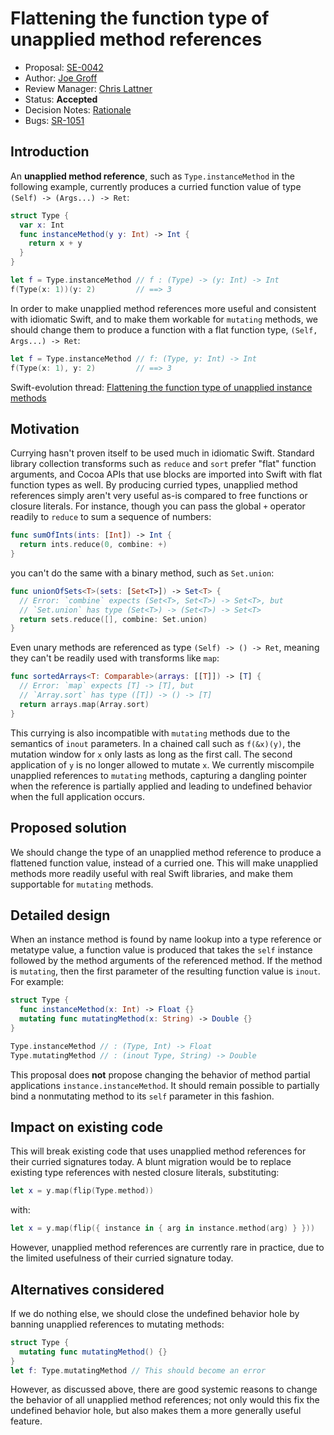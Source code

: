# Flattening the function type of unapplied method references

* Proposal: [SE-0042](https://github.com/apple/swift-evolution/blob/master/proposals/0042-flatten-method-types.md)
* Author: [Joe Groff](https://github.com/jckarter)
* Review Manager: [Chris Lattner](https://github.com/lattner)
* Status: **Accepted**
* Decision Notes: [Rationale](https://lists.swift.org/pipermail/swift-evolution/Week-of-Mon-20160321/013251.html)
* Bugs: [SR-1051](https://bugs.swift.org/browse/SR-1051)

## Introduction

An **unapplied method reference**, such as `Type.instanceMethod` in the
following example, currently produces a curried function value of type
`(Self) -> (Args...) -> Ret`:

```swift
struct Type {
  var x: Int
  func instanceMethod(y y: Int) -> Int {
    return x + y
  }
}

let f = Type.instanceMethod // f : (Type) -> (y: Int) -> Int
f(Type(x: 1))(y: 2)         // ==> 3
```

In order to make unapplied method references more
useful and consistent with idiomatic Swift, and to make them workable for
`mutating` methods, we should change them to produce a function with a
flat function type, `(Self, Args...) -> Ret`:

```swift
let f = Type.instanceMethod // f: (Type, y: Int) -> Int
f(Type(x: 1), y: 2)         // ==> 3
```

Swift-evolution thread: [Flattening the function type of unapplied instance methods](https://lists.swift.org/pipermail/swift-evolution/Week-of-Mon-20160222/010843.html)

## Motivation

Currying hasn't proven itself to be used much in idiomatic Swift. Standard
library collection transforms such as `reduce` and `sort` prefer "flat"
function arguments, and Cocoa APIs that use blocks are imported into Swift
with flat function types as well. By producing curried types, unapplied method
references simply aren't very useful as-is compared to free functions or
closure literals. For instance, though you can pass the global `+` operator
readily to `reduce` to sum a sequence of numbers:

```swift
func sumOfInts(ints: [Int]) -> Int {
  return ints.reduce(0, combine: +)
}
```

you can't do the same with a binary method, such as `Set.union`:

```swift
func unionOfSets<T>(sets: [Set<T>]) -> Set<T> {
  // Error: `combine` expects (Set<T>, Set<T>) -> Set<T>, but
  // `Set.union` has type (Set<T>) -> (Set<T>) -> Set<T>
  return sets.reduce([], combine: Set.union)
}
```

Even unary methods are referenced as type `(Self) -> () -> Ret`, meaning
they can't be readily used with transforms like `map`:

```swift
func sortedArrays<T: Comparable>(arrays: [[T]]) -> [T] {
  // Error: `map` expects [T] -> [T], but
  // `Array.sort` has type ([T]) -> () -> [T]
  return arrays.map(Array.sort)
}
```

This currying is also incompatible with `mutating` methods due to the
semantics of `inout` parameters. In a chained call such as `f(&x)(y)`,
the mutation window for `x` only lasts as long as the first call. The second
application of `y` is no longer allowed to mutate `x`. We currently
miscompile unapplied references to `mutating` methods, capturing a dangling
pointer when the reference is partially applied and leading to undefined
behavior when the full application occurs.

## Proposed solution

We should change the type of an unapplied method reference to produce a
flattened function value, instead of a curried one. This will make unapplied
methods more readily useful with real Swift libraries, and make them
supportable for `mutating` methods.

## Detailed design

When an instance method is found by name lookup into a type reference or
metatype value, a function value is produced that takes the `self` instance
followed by the method arguments of the referenced method. If the method is
`mutating`, then the first parameter of the resulting function value is
`inout`. For example:

```swift
struct Type {
  func instanceMethod(x: Int) -> Float {}
  mutating func mutatingMethod(x: String) -> Double {}
}

Type.instanceMethod // : (Type, Int) -> Float
Type.mutatingMethod // : (inout Type, String) -> Double
```

This proposal does **not** propose changing the behavior of method
partial applications `instance.instanceMethod`. It should remain possible
to partially bind a nonmutating method to its `self` parameter in this
fashion.

## Impact on existing code

This will break existing code that uses unapplied method references for
their curried signatures today. A blunt migration would be to replace
existing type references with nested closure literals, substituting:

```swift
let x = y.map(flip(Type.method))
```

with:

```swift
let x = y.map(flip({ instance in { arg in instance.method(arg) } }))
```

However, unapplied method references are currently rare in practice, due
to the limited usefulness of their curried signature today.

## Alternatives considered

If we do nothing else, we should close the undefined behavior hole by
banning unapplied references to mutating methods:

```swift
struct Type {
  mutating func mutatingMethod() {}
}
let f: Type.mutatingMethod // This should become an error
```

However, as discussed above, there are good systemic reasons to change the
behavior of all unapplied method references; not only would this fix the
undefined behavior hole, but also makes them a more generally useful feature.
